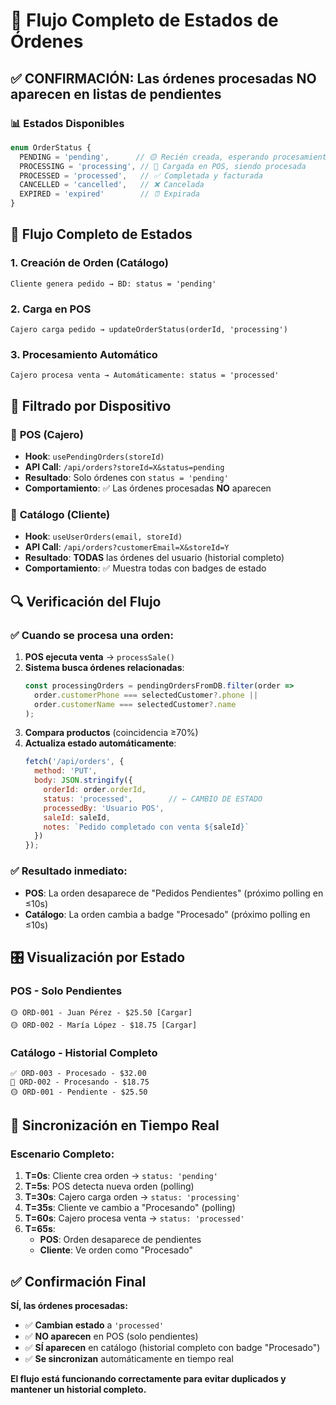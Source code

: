 # 🔄 Flujo Completo de Estados de Órdenes

## ✅ **CONFIRMACIÓN**: Las órdenes procesadas NO aparecen en listas de pendientes

### 📊 **Estados Disponibles**
```typescript
enum OrderStatus {
  PENDING = 'pending',      // 🟡 Recién creada, esperando procesamiento
  PROCESSING = 'processing', // 🔵 Cargada en POS, siendo procesada
  PROCESSED = 'processed',   // ✅ Completada y facturada
  CANCELLED = 'cancelled',   // ❌ Cancelada
  EXPIRED = 'expired'        // ⏰ Expirada
}
```

## 🔄 **Flujo Completo de Estados**

### 1. **Creación de Orden (Catálogo)**
```
Cliente genera pedido → BD: status = 'pending'
```

### 2. **Carga en POS**
```
Cajero carga pedido → updateOrderStatus(orderId, 'processing')
```

### 3. **Procesamiento Automático**
```
Cajero procesa venta → Automáticamente: status = 'processed'
```

## 🎯 **Filtrado por Dispositivo**

### 📱 **POS (Cajero)**
- **Hook**: `usePendingOrders(storeId)`
- **API Call**: `/api/orders?storeId=X&status=pending`
- **Resultado**: Solo órdenes con `status = 'pending'`
- **Comportamiento**: ✅ Las órdenes procesadas **NO** aparecen

### 🛒 **Catálogo (Cliente)**
- **Hook**: `useUserOrders(email, storeId)`
- **API Call**: `/api/orders?customerEmail=X&storeId=Y`
- **Resultado**: **TODAS** las órdenes del usuario (historial completo)
- **Comportamiento**: ✅ Muestra todas con badges de estado

## 🔍 **Verificación del Flujo**

### ✅ **Cuando se procesa una orden**:

1. **POS ejecuta venta** → `processSale()`
2. **Sistema busca órdenes relacionadas**:
   ```javascript
   const processingOrders = pendingOrdersFromDB.filter(order => 
     order.customerPhone === selectedCustomer?.phone ||
     order.customerName === selectedCustomer?.name
   );
   ```
3. **Compara productos** (coincidencia ≥70%)
4. **Actualiza estado automáticamente**:
   ```javascript
   fetch('/api/orders', {
     method: 'PUT',
     body: JSON.stringify({
       orderId: order.orderId,
       status: 'processed',        // ← CAMBIO DE ESTADO
       processedBy: 'Usuario POS',
       saleId: saleId,
       notes: `Pedido completado con venta ${saleId}`
     })
   });
   ```

### ✅ **Resultado inmediato**:
- **POS**: La orden desaparece de "Pedidos Pendientes" (próximo polling en ≤10s)
- **Catálogo**: La orden cambia a badge "Procesado" (próximo polling en ≤10s)

## 🎛️ **Visualización por Estado**

### **POS - Solo Pendientes**
```
🟡 ORD-001 - Juan Pérez - $25.50 [Cargar]
🟡 ORD-002 - María López - $18.75 [Cargar]
```

### **Catálogo - Historial Completo**
```
✅ ORD-003 - Procesado - $32.00
🔵 ORD-002 - Procesando - $18.75  
🟡 ORD-001 - Pendiente - $25.50
```

## 🔄 **Sincronización en Tiempo Real**

### **Escenario Completo**:
1. **T=0s**: Cliente crea orden → `status: 'pending'`
2. **T=5s**: POS detecta nueva orden (polling)
3. **T=30s**: Cajero carga orden → `status: 'processing'`
4. **T=35s**: Cliente ve cambio a "Procesando" (polling)
5. **T=60s**: Cajero procesa venta → `status: 'processed'`
6. **T=65s**: 
   - **POS**: Orden desaparece de pendientes
   - **Cliente**: Ve orden como "Procesado"

## ✅ **Confirmación Final**

**SÍ, las órdenes procesadas:**
- ✅ **Cambian estado** a `'processed'`
- ✅ **NO aparecen** en POS (solo pendientes)
- ✅ **SÍ aparecen** en catálogo (historial completo con badge "Procesado")
- ✅ **Se sincronizan** automáticamente en tiempo real

**El flujo está funcionando correctamente para evitar duplicados y mantener un historial completo.**